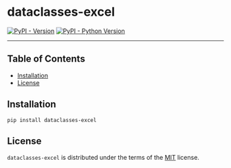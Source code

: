 # dataclasses-excel

[![PyPI - Version](https://img.shields.io/pypi/v/dataclasses-excel.svg)](https://pypi.org/project/dataclasses-excel)
[![PyPI - Python Version](https://img.shields.io/pypi/pyversions/dataclasses-excel.svg)](https://pypi.org/project/dataclasses-excel)

-----

## Table of Contents

- [Installation](#installation)
- [License](#license)

## Installation

```console
pip install dataclasses-excel
```

## License

`dataclasses-excel` is distributed under the terms of the [MIT](https://spdx.org/licenses/MIT.html) license.
